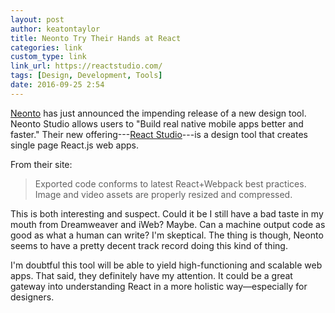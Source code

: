 ```yaml
---
layout: post
author: keatontaylor
title: Neonto Try Their Hands at React 
categories: link
custom_type: link
link_url: https://reactstudio.com/
tags: [Design, Development, Tools]
date: 2016-09-25 2:54
---
```


[Neonto](https://www.neonto.com/) has just announced the impending release of a new design tool. Neonto Studio allows users to "Build real native mobile apps better and faster." Their new offering---[React Studio](https://reactstudio.com/)---is a design tool that creates single page React.js web apps. 

From their site: 

> Exported code conforms to latest React+Webpack best practices. Image and video assets are properly resized and compressed.

This is both interesting and suspect. Could it be I still have a bad taste in my mouth from Dreamweaver and iWeb? Maybe. Can a machine output code as good as what a human can write? I'm skeptical. The thing is though, Neonto seems to have a pretty decent track record doing this kind of thing.

I'm doubtful this tool will be able to yield high-functioning and scalable web apps. That said, they definitely have my attention. It could be a great gateway into understanding React in a more holistic way—especially for designers.